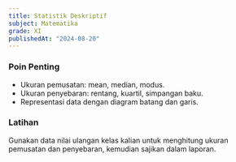 ```yaml
---
title: Statistik Deskriptif
subject: Matematika
grade: XI
publishedAt: "2024-08-20"
---
```


### Poin Penting

- Ukuran pemusatan: mean, median, modus.
- Ukuran penyebaran: rentang, kuartil, simpangan baku.
- Representasi data dengan diagram batang dan garis.

### Latihan

Gunakan data nilai ulangan kelas kalian untuk menghitung ukuran pemusatan dan penyebaran, kemudian sajikan dalam laporan.
